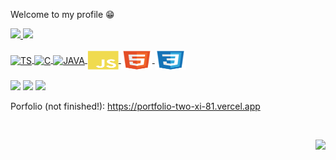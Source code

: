 Welcome to my profile 😁
<br>

<div id="status">
  <a href="https://github.com/Echyley">
   <img height="180em" src="https://github-readme-stats.vercel.app/api/top-langs/?username=Echyley&layout=compact&langs_count=6&theme=tokyonight"/>
  <img height="180em" src="https://github-readme-stats.vercel.app/api?username=Echyley&show_icons=true&theme=tokyonight&include_all_commits=true&count_private=true"/>
</div>
  <br>
  
<div id="languages">
  <img align="center" alt="TS" height="30" width="50" src="https://upload.wikimedia.org/wikipedia/commons/4/4c/Typescript_logo_2020.svg">
  <img align="center" alt="C" height="30" width="50" src="https://cdn.worldvectorlogo.com/logos/c-1.svg">
  <img align="center" alt="JAVA" height="30" width="50" src="https://cdn.worldvectorlogo.com/logos/java-4.svg">
  <img align="center" alt="Js" height="30" width="50" src="https://raw.githubusercontent.com/devicons/devicon/master/icons/javascript/javascript-plain.svg">
  <img align="center" alt="HTML" height="30" width="50" src="https://raw.githubusercontent.com/devicons/devicon/master/icons/html5/html5-original.svg">
  <img align="center" alt="CSS" height="30" width="50" src="https://raw.githubusercontent.com/devicons/devicon/master/icons/css3/css3-original.svg">
</div>
 <br>
 
<div id="socials"> 
  <a href="https://www.instagram.com/_echysan_/" target="_blank" rel="external"><img src="https://img.shields.io/badge/-Instagram-%23E4405F?style=for-the-badge&logo=instagram&logoColor=white" target="_blank" rel="external"></a>
  <a href="https://www.linkedin.com/in/amanda-rodrigues-da-silva-77a489234/" target="_blank"><img src="https://img.shields.io/badge/-LinkedIn-%230077B5?style=for-the-badge&logo=linkedin&logoColor=white" target="_blank"></a>
  <a href = "mailto:amandaxars@gmail.com"><img src="https://img.shields.io/badge/-Gmail-%23333?style=for-the-badge&logo=gmail&logoColor=white" target="_blank"></a>
  <p>Porfolio (not finished!): <a href="https://portfolio-two-xi-81.vercel.app" target="-black" rel="external">https://portfolio-two-xi-81.vercel.app</a></p>
  <br>
</div>
  
  <div id="visitorCount" align="right" style="display: inline_block">
    
  ![](https://komarev.com/ghpvc/?username=Echyley&color=blue&style=for-the-badge&label=Visitor+count)
    
  <div style="display: inline_block">
  
  
